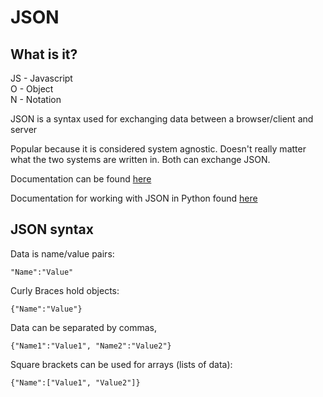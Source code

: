 # JSON

## What is it?

JS - Javascript <br>
O - Object <br>
N - Notation <br>

JSON is a syntax used for exchanging data between
a browser/client and server

Popular because it is considered system agnostic.
Doesn't really matter what the two systems are written in.
Both can exchange JSON.

Documentation can be found [here](https://www.json.org/)

Documentation for working with JSON in Python found [here](https://docs.python.org/3/library/json.html)


## JSON syntax

Data is name/value pairs:

```
"Name":"Value"
```

Curly Braces hold objects:

```
{"Name":"Value"}
```

Data can be separated by commas,

```
{"Name1":"Value1", "Name2":"Value2"}
```

Square brackets can be used for arrays (lists of data):

```
{"Name":["Value1", "Value2"]}
```